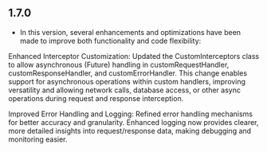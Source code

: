 ## 1.7.0

- In this version, several enhancements and optimizations have been made to improve both functionality and code flexibility:

Enhanced Interceptor Customization: Updated the CustomInterceptors class to allow asynchronous (Future) handling in customRequestHandler, customResponseHandler, and customErrorHandler. This change enables support for asynchronous operations within custom handlers, improving versatility and allowing network calls, database access, or other async operations during request and response interception.

Improved Error Handling and Logging: Refined error handling mechanisms for better accuracy and granularity. Enhanced logging now provides clearer, more detailed insights into request/response data, making debugging and monitoring easier.